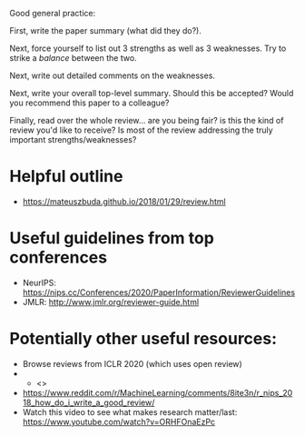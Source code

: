 
Good general practice:

First, write the paper summary (what did they do?). 

Next, force yourself to list out 3 strengths as well as 3 weaknesses. Try to strike a *balance* between the two.

Next, write out detailed comments on the weaknesses.

Next, write your overall top-level summary. Should this be accepted? Would you recommend this paper to a colleague?

Finally, read over the whole review... are you being fair? is this the kind of review you'd like to receive? Is most of the review addressing the truly important strengths/weaknesses?



# Helpful outline

* <https://mateuszbuda.github.io/2018/01/29/review.html>

# Useful guidelines from top conferences

* NeurIPS: <https://nips.cc/Conferences/2020/PaperInformation/ReviewerGuidelines>
* JMLR: <http://www.jmlr.org/reviewer-guide.html>

# Potentially other useful resources:

* Browse reviews from ICLR 2020 (which uses open review)
* * <>
* <https://www.reddit.com/r/MachineLearning/comments/8ite3n/r_nips_2018_how_do_i_write_a_good_review/>
* Watch this video to see what makes research matter/last: <https://www.youtube.com/watch?v=ORHFOnaEzPc>
